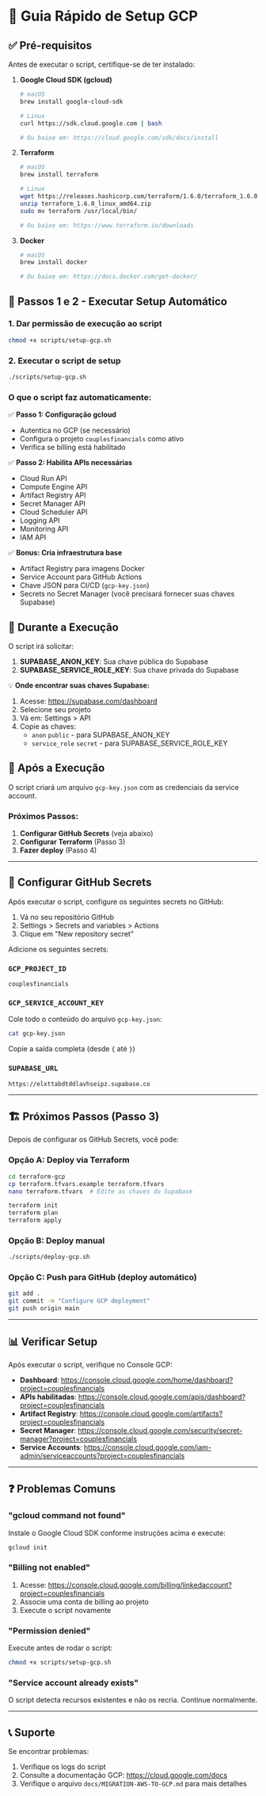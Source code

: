 # 🚀 Guia Rápido de Setup GCP

## ✅ Pré-requisitos

Antes de executar o script, certifique-se de ter instalado:

1. **Google Cloud SDK (gcloud)**
   ```bash
   # macOS
   brew install google-cloud-sdk
   
   # Linux
   curl https://sdk.cloud.google.com | bash
   
   # Ou baixe em: https://cloud.google.com/sdk/docs/install
   ```

2. **Terraform**
   ```bash
   # macOS
   brew install terraform
   
   # Linux
   wget https://releases.hashicorp.com/terraform/1.6.0/terraform_1.6.0_linux_amd64.zip
   unzip terraform_1.6.0_linux_amd64.zip
   sudo mv terraform /usr/local/bin/
   
   # Ou baixe em: https://www.terraform.io/downloads
   ```

3. **Docker**
   ```bash
   # macOS
   brew install docker
   
   # Ou baixe em: https://docs.docker.com/get-docker/
   ```

## 🎯 Passos 1 e 2 - Executar Setup Automático

### 1. Dar permissão de execução ao script
```bash
chmod +x scripts/setup-gcp.sh
```

### 2. Executar o script de setup
```bash
./scripts/setup-gcp.sh
```

### O que o script faz automaticamente:

✅ **Passo 1: Configuração gcloud**
- Autentica no GCP (se necessário)
- Configura o projeto `couplesfinancials` como ativo
- Verifica se billing está habilitado

✅ **Passo 2: Habilita APIs necessárias**
- Cloud Run API
- Compute Engine API
- Artifact Registry API
- Secret Manager API
- Cloud Scheduler API
- Logging API
- Monitoring API
- IAM API

✅ **Bonus: Cria infraestrutura base**
- Artifact Registry para imagens Docker
- Service Account para GitHub Actions
- Chave JSON para CI/CD (`gcp-key.json`)
- Secrets no Secret Manager (você precisará fornecer suas chaves Supabase)

## 📝 Durante a Execução

O script irá solicitar:

1. **SUPABASE_ANON_KEY**: Sua chave pública do Supabase
2. **SUPABASE_SERVICE_ROLE_KEY**: Sua chave privada do Supabase

💡 **Onde encontrar suas chaves Supabase:**
1. Acesse: https://supabase.com/dashboard
2. Selecione seu projeto
3. Vá em: Settings > API
4. Copie as chaves:
   - `anon` `public` - para SUPABASE_ANON_KEY
   - `service_role` `secret` - para SUPABASE_SERVICE_ROLE_KEY

## 🎉 Após a Execução

O script criará um arquivo `gcp-key.json` com as credenciais da service account.

### Próximos Passos:

1. **Configurar GitHub Secrets** (veja abaixo)
2. **Configurar Terraform** (Passo 3)
3. **Fazer deploy** (Passo 4)

---

## 🔐 Configurar GitHub Secrets

Após executar o script, configure os seguintes secrets no GitHub:

1. Vá no seu repositório GitHub
2. Settings > Secrets and variables > Actions
3. Clique em "New repository secret"

Adicione os seguintes secrets:

### `GCP_PROJECT_ID`
```
couplesfinancials
```

### `GCP_SERVICE_ACCOUNT_KEY`
Cole todo o conteúdo do arquivo `gcp-key.json`:
```bash
cat gcp-key.json
```
Copie a saída completa (desde `{` até `}`)

### `SUPABASE_URL`
```
https://elxttabdtddlavhseipz.supabase.co
```

---

## 🏗️ Próximos Passos (Passo 3)

Depois de configurar os GitHub Secrets, você pode:

### Opção A: Deploy via Terraform
```bash
cd terraform-gcp
cp terraform.tfvars.example terraform.tfvars
nano terraform.tfvars  # Edite as chaves do Supabase

terraform init
terraform plan
terraform apply
```

### Opção B: Deploy manual
```bash
./scripts/deploy-gcp.sh
```

### Opção C: Push para GitHub (deploy automático)
```bash
git add .
git commit -m "Configure GCP deployment"
git push origin main
```

---

## 📊 Verificar Setup

Após executar o script, verifique no Console GCP:

- **Dashboard**: https://console.cloud.google.com/home/dashboard?project=couplesfinancials
- **APIs habilitadas**: https://console.cloud.google.com/apis/dashboard?project=couplesfinancials
- **Artifact Registry**: https://console.cloud.google.com/artifacts?project=couplesfinancials
- **Secret Manager**: https://console.cloud.google.com/security/secret-manager?project=couplesfinancials
- **Service Accounts**: https://console.cloud.google.com/iam-admin/serviceaccounts?project=couplesfinancials

---

## ❓ Problemas Comuns

### "gcloud command not found"
Instale o Google Cloud SDK conforme instruções acima e execute:
```bash
gcloud init
```

### "Billing not enabled"
1. Acesse: https://console.cloud.google.com/billing/linkedaccount?project=couplesfinancials
2. Associe uma conta de billing ao projeto
3. Execute o script novamente

### "Permission denied"
Execute antes de rodar o script:
```bash
chmod +x scripts/setup-gcp.sh
```

### "Service account already exists"
O script detecta recursos existentes e não os recria. Continue normalmente.

---

## 📞 Suporte

Se encontrar problemas:
1. Verifique os logs do script
2. Consulte a documentação GCP: https://cloud.google.com/docs
3. Verifique o arquivo `docs/MIGRATION-AWS-TO-GCP.md` para mais detalhes
